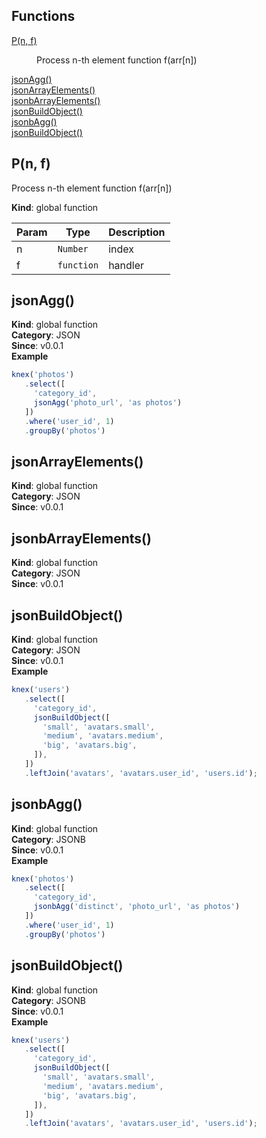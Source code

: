 ## Functions

<dl>
<dt><a href="#P">P(n, f)</a></dt>
<dd><p>Process n-th element function
f(arr[n])</p>
</dd>
<dt><a href="#jsonAgg">jsonAgg()</a></dt>
<dd></dd>
<dt><a href="#jsonArrayElements">jsonArrayElements()</a></dt>
<dd></dd>
<dt><a href="#jsonbArrayElements">jsonbArrayElements()</a></dt>
<dd></dd>
<dt><a href="#jsonBuildObject">jsonBuildObject()</a></dt>
<dd></dd>
<dt><a href="#jsonbAgg">jsonbAgg()</a></dt>
<dd></dd>
<dt><a href="#jsonBuildObject">jsonBuildObject()</a></dt>
<dd></dd>
</dl>

<a name="P"></a>

## P(n, f)
Process n-th element function
f(arr[n])

**Kind**: global function  

| Param | Type | Description |
| --- | --- | --- |
| n | <code>Number</code> | index |
| f | <code>function</code> | handler |

<a name="jsonAgg"></a>

## jsonAgg()
**Kind**: global function  
**Category**: JSON  
**Since**: v0.0.1  
**Example**  
```js
knex('photos')
   .select([
     'category_id',
     jsonAgg('photo_url', 'as photos')
   ])
   .where('user_id', 1)
   .groupBy('photos')
```
<a name="jsonArrayElements"></a>

## jsonArrayElements()
**Kind**: global function  
**Category**: JSON  
**Since**: v0.0.1  
<a name="jsonbArrayElements"></a>

## jsonbArrayElements()
**Kind**: global function  
**Category**: JSON  
**Since**: v0.0.1  
<a name="jsonBuildObject"></a>

## jsonBuildObject()
**Kind**: global function  
**Category**: JSON  
**Since**: v0.0.1  
**Example**  
```js
knex('users')
   .select([
     'category_id',
     jsonBuildObject([
       'small', 'avatars.small',
       'medium', 'avatars.medium',
       'big', 'avatars.big',
     ]),
   ])
   .leftJoin('avatars', 'avatars.user_id', 'users.id');
```
<a name="jsonbAgg"></a>

## jsonbAgg()
**Kind**: global function  
**Category**: JSONB  
**Since**: v0.0.1  
**Example**  
```js
knex('photos')
   .select([
     'category_id',
     jsonbAgg('distinct', 'photo_url', 'as photos')
   ])
   .where('user_id', 1)
   .groupBy('photos')
```
<a name="jsonBuildObject"></a>

## jsonBuildObject()
**Kind**: global function  
**Category**: JSONB  
**Since**: v0.0.1  
**Example**  
```js
knex('users')
   .select([
     'category_id',
     jsonBuildObject([
       'small', 'avatars.small',
       'medium', 'avatars.medium',
       'big', 'avatars.big',
     ]),
   ])
   .leftJoin('avatars', 'avatars.user_id', 'users.id');
```
